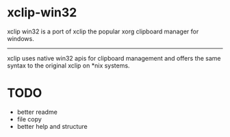 # xclip-win32

xclip win32 is a port of xclip the popular xorg clipboard manager for windows.

---
xclip uses native win32 apis for clipboard management and offers the same syntax to the original xclip on *nix systems.

# TODO
- better readme
- file copy
- better help and structure
